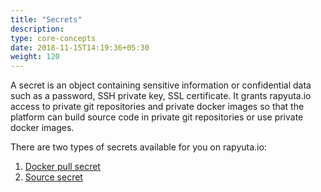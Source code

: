```yaml
---
title: "Secrets"
description:
type: core-concepts
date: 2018-11-15T14:19:36+05:30
weight: 120
---
```

A secret is an object containing sensitive information or confidential data such
as a password, SSH private key, SSL certificate. It grants rapyuta.io access to
private git repositories and private docker images so that the platform can build
source code in private git repositories or use private docker images.

There are two types of secrets available for you on rapyuta.io:

1. [Docker pull secret](../docker-pull-secret/_index.md)
2. [Source secret](./source-secret)
